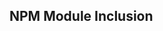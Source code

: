 <script setup>
import README from '../../../packages/parsers/src/devices/PGU_NETRIS3/README.md'
import JSDOC from '../../../packages/parsers/src/devices/PGU_NETRIS3/JSDOC.md'
</script>

<README />

<JSDOC />

## NPM Module Inclusion

<!--@include: ../../../packages/library/README.md#devices-table{2,3}-->
<!--@include: ../../../packages/library/README.md#devices-table{11,11}-->
